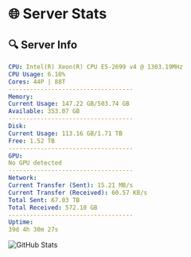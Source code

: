 # 🌐 Server Stats
## 🔍 Server Info
```yaml
CPU: Intel(R) Xeon(R) CPU E5-2699 v4 @ 1303.19MHz
CPU Usage: 6.10%
Cores: 44P | 88T
-----------------------------------
Memory:
Current Usage: 147.22 GB/503.74 GB
Available: 353.07 GB
-----------------------------------
Disk:
Current Usage: 113.16 GB/1.71 TB
Free: 1.52 TB
-----------------------------------
GPU:
No GPU detected
-----------------------------------
Network:
Current Transfer (Sent): 15.21 MB/s
Current Transfer (Received): 60.57 KB/s
Total Sent: 67.03 TB
Total Received: 572.10 GB
-----------------------------------
Uptime:
39d 4h 30m 27s
```
![GitHub Stats](https://img.shields.io/badge/Updated-2025-04-16_01:53:16-blue)